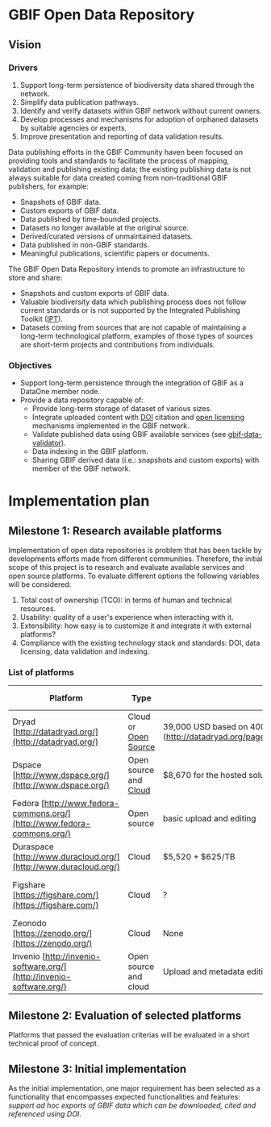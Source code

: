 # GBIF Open Data Repository

## Vision

### Drivers
  1. Support long-term persistence of biodiversity data shared through the network.
  2. Simplify data publication pathways.
  3. Identify and verify datasets within GBIF network without current owners. 
  4. Develop processes and mechanisms for adoption of orphaned datasets by suitable agencies or experts.
  5. Improve presentation and reporting of data validation results.

Data publishing efforts in the GBIF Community haven been focused on providing tools and standards to facilitate the process of mapping, validation and publishing existing data; the existing publishing data is not always suitable for data created coming from non-traditional GBIF publishers, for example:

  * Snapshots of GBIF data.
  * Custom exports of GBIF data.
  * Data published by time-bounded projects.
  * Datasets no longer available at the original source.
  * Derived/curated versions of unmaintained datasets.
  * Data published in non-GBIF standards.
  * Meaningful publications, scientific papers or documents.

The GBIF Open Data Repository intends to promote an infrastructure to store and share: 
  * Snapshots and custom exports of GBIF data.
  * Valuable biodiversity data which publishing process does not follow current standards or is not supported by the Integrated Publishing Toolkit ([IPT](http://www.gbif.org/ipt)).
  * Datasets coming from sources that are not capable of maintaining a long-term technological platform, examples of those types of sources are short-term projects and contributions from individuals.

### Objectives
  * Support long-term persistence through the integration of GBIF as a DataOne member node.
  * Provide a data repository capable of:
    * Provide long-term storage of dataset of various sizes.
    * Integrate uploaded content with [DOI](https://www.doi.org/) citation and [open licensing](http://opendefinition.org/licenses/) mechanisms implemented in the GBIF network.
    * Validate published data using GBIF available services (see [gbif-data-validator](https://github.com/gbif/gbif-data-validator/)).
    * Data indexing in the GBIF platform.
    * Sharing GBIF derived data (i.e.: snapshots and custom exports) with member of the GBIF network.
    
# Implementation plan

## Milestone 1:  Research available platforms
Implementation of open data repositories is problem that has been tackle by developments efforts made from different communities. Therefore, the initial scope of this project is to research and evaluate available services and open source platforms. To evaluate different options the following variables will be considered:
  1.	Total cost of ownership (TCO): in terms of human and technical resources.
  2.	Usability: quality of a user's experience when interacting with it.
  3.	Extensibility: how easy is to customize it and integrate it with external platforms?
  4.	Compliance with the existing technology stack and standards: DOI, data licensing, data validation and indexing.

### List of platforms 

| Platform | Type | TCO | Functionality | Extensibility | Compliance | License | DOI Support |
| -------- | ---- | --- | --------- | ------------- | ---------- | ------- | ----------- |
| Dryad [http://datadryad.org/](http://datadryad.org/) | Cloud or [Open Source](https://github.com/datadryad/dryad-repo) | 39,000 USD based on 400 publications a year (http://datadryad.org/pages/paymentPlanComparisonTool#) | Similar to IPT for publishing | Not possible in hosted version | Java >7 nor supported | CC0 | yes |
| Dspace [http://www.dspace.org/](http://www.dspace.org/) | Open source and [Cloud](http://dspacedirect.org/) | $8,670 for the hosted solution | basic but customizable | yes | yes | customizable  | yes |
| Fedora [http://www.fedora-commons.org/](http://www.fedora-commons.org/) | Open source | basic upload and editing | UI not available, only RESTful API |  | yes | yes | yes |
| Duraspace [http://www.duracloud.org/](http://www.duracloud.org/) | Cloud | $5,520 + $625/TB | basic | yes | yes | n/a | yes |
| Figshare [https://figshare.com/](https://figshare.com/) | Cloud | ?  | Basic upload and metadata editing | Through API | n/a | yes | yes |
| Zeonodo [https://zenodo.org/](https://zenodo.org/) | Cloud | None | Upload and metadata editing | Trough API | n/a | yes | yes |
| Invenio [http://invenio-software.org/](http://invenio-software.org/) | Open source and cloud | Upload and metadata editing | yes |  | yes (except for Phyton web frameworks) | yes | yes |


## Milestone 2: Evaluation of selected platforms
Platforms that passed the evaluation criterias will be evaluated in a short technical proof of concept.

## Milestone 3: Initial implementation
As the initial implementation, one major requirement has been selected as a functionality that encompasses expected functionalities and features: *support ad hoc exports of GBIF data which can be downloaded, cited and referenced using DOI*.

